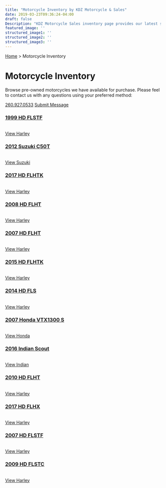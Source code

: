 ```yaml
---
title: "Motorcycle Inventory by KDZ Motorcycle & Sales"
date: 2019-03-23T09:36:24-04:00
draft: false
Description: "KDZ Motorcycle Sales inventory page provides our latest selection of pre-owned motorcycles located in our Auburn, Indiana showroom. Shipping assistance is available for out of state buyers."
featured_image: ''
structured_image1: ''
structured_image2: ''
structured_image3: ''
---
```


<a href="/" class="h5 ml2 nolink">Home</a> &gt; <span class="h5">Motorcycle Inventory</span>
<br>
<h1 class="h2 col-10 mx4 pb3 pt3">Motorcycle Inventory</h1>
<p class="col-10 mx3 pb1 pt1">Browse pre-owned motorcycles we have available for purchase. Please feel to contact us with any questions using your preferred method:</p>
<p class="h4 col-10 mx4 pt3 pb1">
<a href="tel:2609270533" class="ampstart-btn mb2 caps inline-block pb1 pt1 ">260.927.0533</a>
<a href="/contact" class="ampstart-btn caps inline-block mb2 pt1 pb1 ">Submit Message</a></p>

<section id="inventory" class="py4">
	<div class="mxn2 flex    flex-wrap  ">
		<div class="px2 col-12 sm-col-6 md-col-4  ">
			<h3 class="h4 col-10 mx4 pb3 pt3"><a href="/inventory/1999-harley-davidson-flstf-vin-1hd1bml16xy052799" class="text-decoration-none">1999 HD FLSTF</a></h3>
			<a href="/inventory/1999-harley-davidson-flstf-vin-1hd1bml16xy052799" class="col-10 mx3 pb1 pt1"><amp-img class="" src="/1999-hd-flstf-01-640x346.jpg" width="640" height="346" alt="1999 Harley Davidson FLSTF Image" title="1999 Harley Davidson FLSTF" layout="responsive">
			</amp-img></a><br><a href="/inventory/1999-harley-davidson-flstf-vin-1hd1bml16xy052799" class="ampstart-btn caps inline-block mb2 pt1 pb1 ">View Harley</a></p>
		</div>
		<div class="px2 col-12 sm-col-6 md-col-4  ">
			<h3 class="h4 col-10 mx4 pb3 pt3"><a href="/inventory/2012-suzuki-c50t-vin-js1vs55a1c2100190" class="text-decoration-none">2012 Suzuki C50T</a></h3>
			<a href="/inventory/2012-suzuki-c50t-vin-js1vs55a1c2100190" class="col-10 mx3 pb1 pt1"><amp-img class="" src="/2012-suzuki-c50t-vin-JS1VS55A1C2100190-thumb.jpg" width="640" height="346" alt="2012 Suzuki Boulevard Image" title="2012 Suzuki Boulevard" layout="responsive">
			</amp-img></a><br><a href="/inventory/2012-suzuki-c50t-vin-js1vs55a1c2100190" class="ampstart-btn caps inline-block mb2 pt1 pb1 ">View Suzuki</a></p>
		</div>
		<div class="px2 col-12 sm-col-6 md-col-4  ">
			<h3 class="h4 col-10 mx4 pb3 pt3"><a href="/inventory/2017-harley-davidson-flhtk-vin-1hd1ked1xhb641377" class="text-decoration-none">2017 HD FLHTK</a></h3>
			<a href="/inventory/2017-harley-davidson-flhtk-vin-1hd1ked1xhb641377" class="col-10 mx3 pb1 pt1"><amp-img class="" src="/2017-harley-davidson-flhtk-vin-1HD1KED1XHB641377-thumb.jpg" width="640" height="346" alt="2017 Harley Davidson FLSTF Image" title="2017 Harley Davidson FLSTF" layout="responsive">
			</amp-img></a><br><a href="/inventory/2017-harley-davidson-flhtk-vin-1hd1ked1xhb641377" class="ampstart-btn caps inline-block mb2 pt1 pb1 ">View Harley</a></p>
		</div>
		<div class="px2 col-12 sm-col-6 md-col-4  ">
			<h3 class="h4 col-10 mx4 pb3 pt3"><a href="/inventory/2008-harley-davidson-flht-vin-1hd1fv4148y675655" class="text-decoration-none"> 2008 HD FLHT</a></h3>
			<a href="/inventory/2008-harley-davidson-flht-vin-1hd1fv4148y675655" class="col-10 mx3 pb1 pt1"><amp-img class="" src="/2008-harley-davidson-flht-vin-1HD1FV4148Y675655-thumb.jpg" width="640" height="346" alt="2008 Harley Davidson FLHT Image" title="2008 Harley Davidson FLHT" layout="responsive">
			</amp-img></a><br><a href="/inventory/2008-harley-davidson-flht-vin-1hd1fv4148y675655" class="ampstart-btn caps inline-block mb2 pt1 pb1 ">View Harley</a></p>
		</div>
		<div class="px2 col-12 sm-col-6 md-col-4  ">
			<h3 class="h4 col-10 mx4 pb3 pt3"><a href="/inventory/2007-harley-davidson-flht-vin-1hd1fv4117y673196" class="text-decoration-none"> 2007 HD FLHT</a></h3>
			<a href="/inventory/2007-harley-davidson-flht-vin-1hd1fv4117y673196" class="col-10 mx3 pb1 pt1"><amp-img class="" src="/2007-harley-davidson-flht-vin-1HD1FV4117Y673196-thumb.jpg" width="640" height="346" alt="2007 Harley Davidson FLHT Image" title="2007 Harley Davidson FLHT" layout="responsive">
			</amp-img></a><br><a href="/inventory/2007-harley-davidson-flht-vin-1hd1fv4117y673196" class="ampstart-btn caps inline-block mb2 pt1 pb1 ">View Harley</a></p>
		</div>
		<div class="px2 col-12 sm-col-6 md-col-4  ">
			<h3 class="h4 col-10 mx4 pb3 pt3"><a href="/inventory/2015-harley-davidson-flhtk-vin-1hd1kel15fb602226" class="text-decoration-none"> 2015 HD FLHTK</a></h3>
			<a href="/inventory/2015-harley-davidson-flhtk-vin-1hd1kel15fb602226" class="col-10 mx3 pb1 pt1"><amp-img class="" src="/2015-harley-davidson-flhtk-vin-1HD1KEL15FB602226-thumb.jpg" width="640" height="346" alt="2015 Harley Davidson FLHTK Image" title="2015 Harley Davidson FLHTK" layout="responsive">
			</amp-img></a><br><a href="/inventory/2015-harley-davidson-flhtk-vin-1hd1kel15fb602226" class="ampstart-btn caps inline-block mb2 pt1 pb1 ">View Harley</a></p>
		</div>
		<div class="px2 col-12 sm-col-6 md-col-4  ">
			<h3 class="h4 col-10 mx4 pb3 pt3"><a href="/inventory/2014-harley-davidson-fls-vin-1hd1jrv14eb036081" class="text-decoration-none">  2014 HD FLS</a></h3>
			<a href="/inventory/2014-harley-davidson-fls-vin-1hd1jrv14eb036081" class="col-10 mx3 pb1 pt1"><amp-img class="" src="/2014-harley-davidson-fls-vin-1HD1JRV14EB036081-thumb.jpg" width="640" height="346" alt="2014 Harley Davidson FLS Image" title="2014 Harley Davidson FLS" layout="responsive">
			</amp-img></a><br><a href="/inventory/2014-harley-davidson-fls-vin-1hd1jrv14eb036081" class="ampstart-btn caps inline-block mb2 pt1 pb1 ">View Harley</a></p>
		</div>
		<div class="px2 col-12 sm-col-6 md-col-4  ">
			<h3 class="h4 col-10 mx4 pb3 pt3"><a href="/inventory/2007-honda-vtx1300s-vin-1hfsc52067a407969" class="text-decoration-none">  2007 Honda VTX1300 S</a></h3>
			<a href="/inventory/2007-honda-vtx1300s-vin-1hfsc52067a407969" class="col-10 mx3 pb1 pt1"><amp-img class="" src="/2007-honda-vtx1300s-vin-1HFSC52067A407969-thumb.jpg" width="640" height="346" alt="2007 Honda VTX1300 S Image" title="2007 Honda VTX1300 S" layout="responsive">
			</amp-img></a><br><a href="/inventory/2007-honda-vtx1300s-vin-1hfsc52067a407969" class="ampstart-btn caps inline-block mb2 pt1 pb1 ">View Honda</a></p>
		</div>
		<div class="px2 col-12 sm-col-6 md-col-4  ">
			<h3 class="h4 col-10 mx4 pb3 pt3"><a href="/inventory/2016-indian-scout-vin-56kmsb114g3116562" class="text-decoration-none">   2016 Indian Scout</a></h3>
			<a href="/inventory/2016-indian-scout-vin-56kmsb114g3116562" class="col-10 mx3 pb1 pt1"><amp-img class="" src="/2016-indian-scout-vin-56KMSB114G3116562-thumb.jpg" width="640" height="346" alt="2016 Indian Scout Image" title="2016 Indian Scout" layout="responsive">
			</amp-img></a><br><a href="/inventory/2016-indian-scout-vin-56kmsb114g3116562" class="ampstart-btn caps inline-block mb2 pt1 pb1 ">View Indian</a></p>
		</div>
		<div class="px2 col-12 sm-col-6 md-col-4  ">
			<h3 class="h4 col-10 mx4 pb3 pt3"><a href="/inventory/2010-harley-davidson-flht-vin-1hd1fc415ab664449" class="text-decoration-none"> 2010 HD FLHT</a></h3>
			<a href="/inventory/2010-harley-davidson-flht-vin-1hd1fc415ab664449" class="col-10 mx3 pb1 pt1"><amp-img class="" src="/1999-hd-flstf-01-640x346.jpg" width="640" height="346" alt="2010 Harley Davidson FLHT Image" title="2010 Harley Davidson FLHT" layout="responsive">
			</amp-img></a><br><a href="/inventory/2010-harley-davidson-flht-vin-1hd1fc415ab664449" class="ampstart-btn caps inline-block mb2 pt1 pb1 ">View Harley</a></p>
		</div>
		<div class="px2 col-12 sm-col-6 md-col-4  ">
			<h3 class="h4 col-10 mx4 pb3 pt3"><a href="/inventory/2017-harley-davidson-flhx-vin-1hd1kbc1xhb661452" class="text-decoration-none"> 2017 HD FLHX</a></h3>
			<a href="/inventory/2017-harley-davidson-flhx-vin-1hd1kbc1xhb661452" class="col-10 mx3 pb1 pt1"><amp-img class="" src="/2017-harley-davidson-flhx-vin-1HD1KBC1XHB661452-thumb.jpg" width="640" height="346" alt="2017 Harley Davidson FLHX Image" title="2017 Harley Davidson FLHX" layout="responsive">
			</amp-img></a><br><a href="/inventory/2017-harley-davidson-flhx-vin-1hd1kbc1xhb661452" class="ampstart-btn caps inline-block mb2 pt1 pb1 ">View Harley</a></p>
		</div>
		<div class="px2 col-12 sm-col-6 md-col-4  ">
			<h3 class="h4 col-10 mx4 pb3 pt3"><a href="/inventory/2007-harley-davidson-flstf-vin-1hd1bx5137y098380" class="text-decoration-none"> 2007 HD FLSTF</a></h3>
			<a href="/inventory/2007-harley-davidson-flstf-vin-1hd1bx5137y098380" class="col-10 mx3 pb1 pt1"><amp-img class="" src="/2007-harley-davidson-flstf-vin-1HD1BX5137Y098380-thumb.jpg" width="640" height="346" alt="2007 Harley Davidson FLSTF Image" title="2008 Harley Davidson FLHT" layout="responsive">
			</amp-img></a><br><a href="/inventory/2007-harley-davidson-flstf-vin-1hd1bx5137y098380" class="ampstart-btn caps inline-block mb2 pt1 pb1 ">View Harley</a></p>
		</div>
		<div class="px2 col-12 sm-col-6 md-col-4  ">
			<h3 class="h4 col-10 mx4 pb3 pt3"><a href="/inventory/2009-harley-davidson-flstc-vin-1hd1bw51x9y028422" class="text-decoration-none"> 2009 HD FLSTC</a></h3>
			<a href="/inventory/2009-harley-davidson-flstc-vin-1hd1bw51x9y028422" class="col-10 mx3 pb1 pt1"><amp-img class="" src="/2009-harley-davidson-flstc-vin-1HD1BW51X9Y028422-thumb.jpg" width="640" height="346" alt="2009 Harley Davidson FLSTC Image" title="2009 Harley Davidson FLSTC" layout="responsive">
			</amp-img></a><br><a href="/inventory/2009-harley-davidson-flstc-vin-1hd1bw51x9y028422" class="ampstart-btn caps inline-block mb2 pt1 pb1 ">View Harley</a></p>
		</div>
	</div>
</section>

